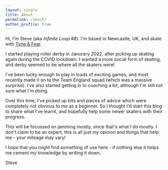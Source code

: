 ```yaml
---
layout: single
title: About
permalink: /about/
author_profile: true
---
```


Hi, I'm Steve (aka _Infinite Loop #8_). I'm based in Newcastle, UK, and skate with [Tyne & Fear](https://www.facebook.com/tyneandfear/?locale=en_GB).

I started playing roller derby in Janurary 2022, after picking up skating again during the COVID lockdown. I wanted a more social form of skating, and derby seemed to be where all the skaters were!

I've been lucky enough to play in loads of exciting games, and most recently made it on to the Team England squad (which was a massive surprise). I've also started getting in to coaching a bit, although I'm still not sure what I'm doing.

Over this time, I've picked up bits and pieces of advice which were completely not obvious to me as a beginner. So I thought I'd start this blog to share what I've learnt, and hopefully help some newer skaters with their progress.

This will be focussed on jamming mostly, since that's what I do mostly. I don't claim to be an expert, this is all just my opinion and things that help me - your mileage may vary!

I hope that you might find something of use here - if nothing else it helps me cement my knowledge by writing it down.

Steve